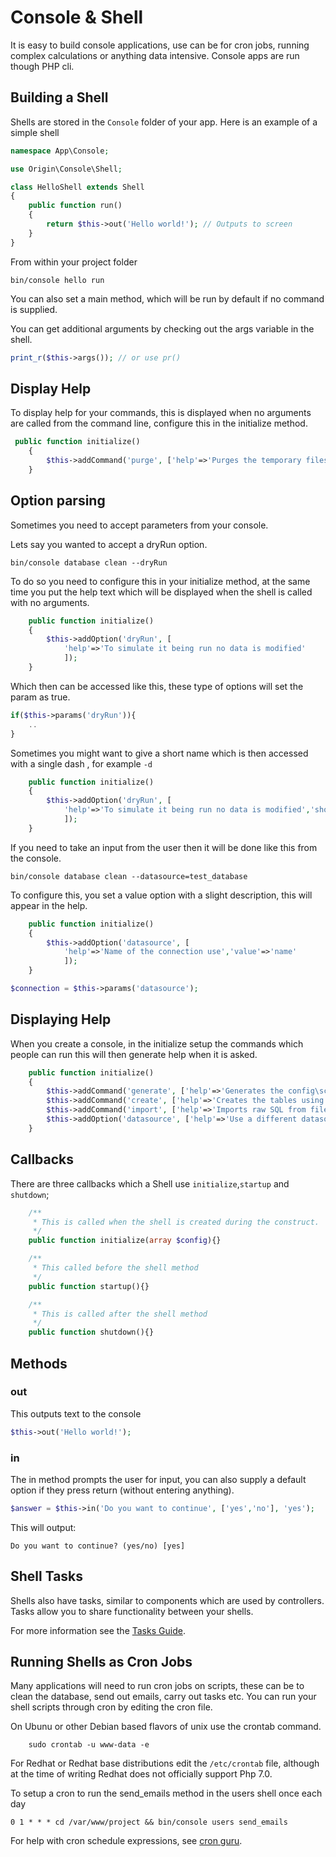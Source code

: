 # Console & Shell

It is easy to build console applications, use can be for cron jobs, running complex calculations or anything data intensive.  Console apps are run though PHP cli.

## Building a Shell

Shells are stored in the `Console` folder of your app. Here is an example of a simple shell

```php
namespace App\Console;

use Origin\Console\Shell;

class HelloShell extends Shell
{
    public function run()
    {
        return $this->out('Hello world!'); // Outputs to screen
    }
}
```

From within your project folder

```linux
bin/console hello run
```

You can also set a main method, which will be run by default if no command is supplied.

You can get additional arguments by checking out the args variable in the shell.

```php
print_r($this->args()); // or use pr() 
```

## Display Help

To display help for your commands, this is displayed when no arguments are called from the command line, configure this 
in the initialize method.


```php
 public function initialize()
    {
        $this->addCommand('purge', ['help'=>'Purges the temporary files']);
    }
```

## Option parsing

Sometimes you need to accept parameters from your console.

Lets say you wanted to accept a dryRun option.

```linux
bin/console database clean --dryRun
```

To do so you need to configure this in your initialize method, at the same time you put the help text which will be displayed
when the shell is called with no arguments.

```php
    public function initialize()
    {
        $this->addOption('dryRun', [
            'help'=>'To simulate it being run no data is modified'
            ]);
    }
```

Which then can be accessed like this, these type of options will set the param as true.

```php
if($this->params('dryRun')){
    ..
}
```

Sometimes you might want to give a short name which is then accessed with a single dash , for example `-d`

```php
    public function initialize()
    {
        $this->addOption('dryRun', [
            'help'=>'To simulate it being run no data is modified','short'=>'d'
            ]);
    }
```

If you need to take an input from the user then it will be done like this from the console.

```linux
bin/console database clean --datasource=test_database
```

To configure this, you set a value option with a slight description, this will appear in the help.

```php
    public function initialize()
    {
        $this->addOption('datasource', [
            'help'=>'Name of the connection use','value'=>'name'
            ]);
    }
```


```php
$connection = $this->params('datasource');
```

## Displaying Help

When you create a console, in the initialize setup the commands which people can run this will then generate help
when it is asked.

```php
    public function initialize()
    {
        $this->addCommand('generate', ['help'=>'Generates the config\schema\\table.php file or file']);
        $this->addCommand('create', ['help'=>'Creates the tables using the schema .php file or files']);
        $this->addCommand('import', ['help'=>'Imports raw SQL from file or files']);
        $this->addOption('datasource', ['help'=>'Use a different datasource','value'=>'name','short'=>'ds']);
    }
```

## Callbacks

There are three callbacks which a Shell use `initialize`,`startup` and `shutdown`;

```php
    /**
     * This is called when the shell is created during the construct.
     */
    public function initialize(array $config){}

    /**
     * This called before the shell method
     */
    public function startup(){}

    /**
     * This is called after the shell method
     */
    public function shutdown(){}
```

## Methods

### out

This outputs text to the console

```php
$this->out('Hello world!');
```

### in

The in method prompts the user for input, you can also supply a default option if they press return (without entering anything).

```php
$answer = $this->in('Do you want to continue', ['yes','no'], 'yes');
```

This will output:

```
Do you want to continue? (yes/no) [yes]
```

## Shell Tasks

Shells also have tasks, similar to components which are used by controllers. Tasks allow you to share functionality between your shells.

For more information see the [Tasks Guide](tasks.md).


## Running Shells as Cron Jobs

Many applications will need to run cron jobs on scripts, these can be to clean the database, send out emails, carry out tasks etc. You can run your shell scripts through cron by editing the cron file.

On Ubunu or other Debian based flavors of unix use the crontab command.

````linux
    sudo crontab -u www-data -e
````

For Redhat or Redhat base distributions edit the `/etc/crontab` file, although at the time of writing Redhat does not officially support Php 7.0.

To setup a cron to run the send_emails method in the users shell once each day

````
0 1 * * * cd /var/www/project && bin/console users send_emails
````

For help with cron schedule expressions, see [cron guru](https://crontab.guru).